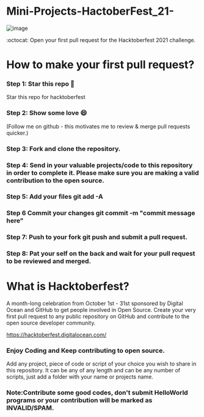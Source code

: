 # Mini-Projects-HactoberFest_21-

![image](https://user-images.githubusercontent.com/67742143/137917554-4e97f798-b167-4dd9-bead-24fba7319216.png)

:octocat: Open your first pull request for the Hacktoberfest 2021 challenge.

# How to make your first pull request?

### Step 1: Star this repo 🌟
Star this repo for hacktoberfest

### Step 2: Show some love 😄

(Follow me on github - this motivates me to review & merge pull requests quicker.)

### Step 3: Fork and clone the repository.
### Step 4: Send in your valuable projects/code to this repository in order to complete it. Please make sure you are making a valid contribution to the open source.
### Step 5: Add your files git add -A
### Step 6 Commit your changes git commit -m "commit message here"
### Step 7: Push to your fork git push and submit a pull request.
### Step 8: Pat your self on the back and wait for your pull request to be reviewed and merged.


# What is Hacktoberfest?

A month-long celebration from October 1st - 31st sponsored by Digital Ocean and GitHub to get people involved in Open Source. Create your very first pull request to any public repository on GitHub and contribute to the open source developer community.

https://hacktoberfest.digitalocean.com/

### Enjoy Coding and Keep contributing to open source.

Add any project, piece of code or script of your choice you wish to share in this repository.
It can be any of any length and can be any number of scripts, just add a folder with your name or projects name.

### Note:Contribute some good codes, don't submit HelloWorld programs or your contribution will be marked as INVALID/SPAM.
